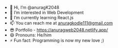 - 👋 Hi, I’m @anuragK2048
- 👀 I’m interested in Web Development
- 🌱 I’m currently learning React.js
- 📫 You can reach me at anuragkodle111@gmail.com
- 😎 Portfolio - https://anuragweb2048.netlify.app/
- 😄 Pronouns: He/him
- ⚡ Fun fact: Programming is now my new love ;)

<!---
anuragK2048/anuragK2048 is a ✨ special ✨ repository because its `README.md` (this file) appears on your GitHub profile.
You can click the Preview link to take a look at your changes.
--->
